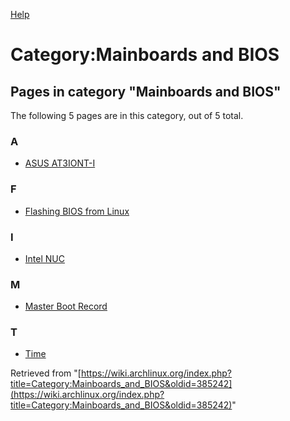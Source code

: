 [Help](//www.mediawiki.org/wiki/Special:MyLanguage/Help:Categories)

# Category:Mainboards and BIOS

## Pages in category "Mainboards and BIOS"

The following 5 pages are in this category, out of 5 total.

### A

*   [ASUS AT3IONT-I](/index.php/ASUS_AT3IONT-I "ASUS AT3IONT-I")

### F

*   [Flashing BIOS from Linux](/index.php/Flashing_BIOS_from_Linux "Flashing BIOS from Linux")

### I

*   [Intel NUC](/index.php/Intel_NUC "Intel NUC")

### M

*   [Master Boot Record](/index.php/Master_Boot_Record "Master Boot Record")

### T

*   [Time](/index.php/Time "Time")

Retrieved from "[https://wiki.archlinux.org/index.php?title=Category:Mainboards_and_BIOS&oldid=385242](https://wiki.archlinux.org/index.php?title=Category:Mainboards_and_BIOS&oldid=385242)"